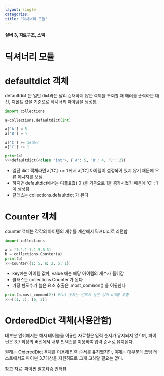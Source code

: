```yaml
---
layout: single
categories: 
title: "딕셔너리 모듈"
---
```

#### 실버 3, 자료구조, 스택

# 딕셔너리 모듈

# defaultdict 객체

defaultdict 는 일반 dict와는 달리 존재하지 않는 객체를 조회할 때 에러를 출력하는 대신, 디폴트 값을 기준으로 딕셔너리 아이템을 생성함.

```python
import collections

a=collections.defaultdict(int)

a['A'] = 5
a['B'] = 4

a['C'] += 1#에러
a['C'] += 1

print(a)
>>>defaultdict(<class 'int'>, {'A': 5, 'B': 4, 'C': 2})
```

- 일단 dict 객체라면 a[’C’] += 1 에서 a[’C’] 아이템이 설정되어 있지 않기 때문에 오류 메시지를 보냄.
- 하지만 defaultdict애서는 디폴트값( 0 )을 기준으로 1을 증가시켰기 때문에 ‘C’ : 1 이 생성됨
- 클래스는 collections.defaultdict 가 된다

# Counter 객체

counter 객체는 각각의 아이템의 개수를 계산해서 딕셔너리로 리턴함

```python
import collections

a = [1,1,1,1,1,5,6,6]
b = collections.Counter(a)
print(b)
>>>Counter({1: 5, 6: 2, 5: 1})
```

- key에는 아이템 값이, value 에는 해당 아이템의 개수가 들어감
- 클래스는 collections.Counter 가 된다
- 가장 빈도수가 높은 요소 추출은 .most_common() 을 이용한다

```python
print(b.most_common(2)) #(n) 숫자는 빈도가 높은 상위 n개를 추출 
>>>[(1, 5), (6, 2)]
```

# OrderedDict 객체(사용안함)

대부분 언어에서는 해시 테이블을 이용한 자료형은 입력 순서가 유지되지 않으며, 파이썬은 3.7 이상의 버전에서 내부 인덱스를 이용하여 입력 순서로 유지된다.

원래는 OrderedDict 객체를 이용해 입력 순서를 유지했지만, 이제는 대부분의 코딩 테스트에서도 파이썬 3.7이상을 지원하므로 크게 고려할 필요는 없다.

참고 자료: 파이썬 알고리즘 인터뷰 